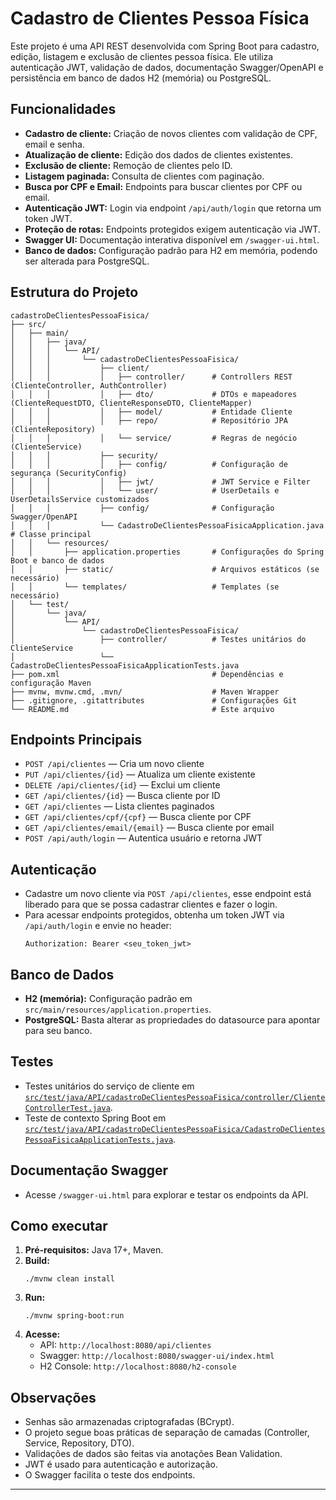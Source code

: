 # Cadastro de Clientes Pessoa Física

Este projeto é uma API REST desenvolvida com Spring Boot para cadastro, edição, listagem e exclusão de clientes pessoa física. Ele utiliza autenticação JWT, validação de dados, documentação Swagger/OpenAPI e persistência em banco de dados H2 (memória) ou PostgreSQL.

## Funcionalidades

- **Cadastro de cliente:** Criação de novos clientes com validação de CPF, email e senha.
- **Atualização de cliente:** Edição dos dados de clientes existentes.
- **Exclusão de cliente:** Remoção de clientes pelo ID.
- **Listagem paginada:** Consulta de clientes com paginação.
- **Busca por CPF e Email:** Endpoints para buscar clientes por CPF ou email.
- **Autenticação JWT:** Login via endpoint `/api/auth/login` que retorna um token JWT.
- **Proteção de rotas:** Endpoints protegidos exigem autenticação via JWT.
- **Swagger UI:** Documentação interativa disponível em `/swagger-ui.html`.
- **Banco de dados:** Configuração padrão para H2 em memória, podendo ser alterada para PostgreSQL.

## Estrutura do Projeto

```
cadastroDeClientesPessoaFisica/
├── src/
│   ├── main/
│   │   ├── java/
│   │   │   └── API/
│   │   │       └── cadastroDeClientesPessoaFisica/
│   │   │           ├── client/
│   │   │           │   ├── controller/      # Controllers REST (ClienteController, AuthController)
│   │   │           │   ├── dto/             # DTOs e mapeadores (ClienteRequestDTO, ClienteResponseDTO, ClienteMapper)
│   │   │           │   ├── model/           # Entidade Cliente
│   │   │           │   ├── repo/            # Repositório JPA (ClienteRepository)
│   │   │           │   └── service/         # Regras de negócio (ClienteService)
│   │   │           ├── security/
│   │   │           │   ├── config/          # Configuração de segurança (SecurityConfig)
│   │   │           │   ├── jwt/             # JWT Service e Filter
│   │   │           │   └── user/            # UserDetails e UserDetailsService customizados
│   │   │           ├── config/              # Configuração Swagger/OpenAPI
│   │   │           └── CadastroDeClientesPessoaFisicaApplication.java # Classe principal
│   │   └── resources/
│   │       ├── application.properties       # Configurações do Spring Boot e banco de dados
│   │       ├── static/                      # Arquivos estáticos (se necessário)
│   │       └── templates/                   # Templates (se necessário)
│   └── test/
│       └── java/
│           └── API/
│               └── cadastroDeClientesPessoaFisica/
│                   ├── controller/          # Testes unitários do ClienteService
│                   └── CadastroDeClientesPessoaFisicaApplicationTests.java
├── pom.xml                                  # Dependências e configuração Maven
├── mvnw, mvnw.cmd, .mvn/                    # Maven Wrapper
├── .gitignore, .gitattributes               # Configurações Git
└── README.md                                # Este arquivo
```

## Endpoints Principais

- `POST /api/clientes` — Cria um novo cliente
- `PUT /api/clientes/{id}` — Atualiza um cliente existente
- `DELETE /api/clientes/{id}` — Exclui um cliente
- `GET /api/clientes/{id}` — Busca cliente por ID
- `GET /api/clientes` — Lista clientes paginados
- `GET /api/clientes/cpf/{cpf}` — Busca cliente por CPF
- `GET /api/clientes/email/{email}` — Busca cliente por email
- `POST /api/auth/login` — Autentica usuário e retorna JWT

## Autenticação
- Cadastre um novo cliente via `POST /api/clientes`, esse endpoint está liberado para que se possa cadastrar clientes e fazer o login.
- Para acessar endpoints protegidos, obtenha um token JWT via `/api/auth/login` e envie no header:
  ```
  Authorization: Bearer <seu_token_jwt>
  ```

## Banco de Dados

- **H2 (memória):** Configuração padrão em `src/main/resources/application.properties`.
- **PostgreSQL:** Basta alterar as propriedades do datasource para apontar para seu banco.

## Testes

- Testes unitários do serviço de cliente em [`src/test/java/API/cadastroDeClientesPessoaFisica/controller/ClienteControllerTest.java`](src/test/java/API/cadastroDeClientesPessoaFisica/controller/ClienteControllerTest.java).
- Teste de contexto Spring Boot em [`src/test/java/API/cadastroDeClientesPessoaFisica/CadastroDeClientesPessoaFisicaApplicationTests.java`](src/test/java/API/cadastroDeClientesPessoaFisica/CadastroDeClientesPessoaFisicaApplicationTests.java).

## Documentação Swagger

- Acesse `/swagger-ui.html` para explorar e testar os endpoints da API.

## Como executar

1. **Pré-requisitos:** Java 17+, Maven.
2. **Build:**  
   ```
   ./mvnw clean install
   ```
3. **Run:**  
   ```
   ./mvnw spring-boot:run
   ```
4. **Acesse:**  
   - API: `http://localhost:8080/api/clientes`
   - Swagger: `http://localhost:8080/swagger-ui/index.html`
   - H2 Console: `http://localhost:8080/h2-console`

## Observações

- Senhas são armazenadas criptografadas (BCrypt).
- O projeto segue boas práticas de separação de camadas (Controller, Service, Repository, DTO).
- Validações de dados são feitas via anotações Bean Validation.
- JWT é usado para autenticação e autorização.
- O Swagger facilita o teste dos endpoints.

---